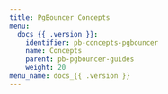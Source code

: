 ```yaml
---
title: PgBouncer Concepts
menu:
  docs_{{ .version }}:
    identifier: pb-concepts-pgbouncer
    name: Concepts
    parent: pb-pgbouncer-guides
    weight: 20
menu_name: docs_{{ .version }}
---
```

